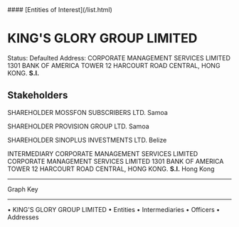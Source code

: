 <link rel="stylesheet" type="text/css" href="../../assets/style.css">
#### [Entities of Interest](/list.html)

# KING'S GLORY GROUP LIMITED
Status: Defaulted
Address: CORPORATE MANAGEMENT SERVICES LIMITED 1301 BANK OF AMERICA TOWER 12 HARCOURT ROAD CENTRAL, HONG KONG. **S.I.**

## Stakeholders
SHAREHOLDER
MOSSFON SUBSCRIBERS LTD.
Samoa


SHAREHOLDER
PROVISION GROUP LTD.
Samoa


SHAREHOLDER
SINOPLUS INVESTMENTS LTD.
Belize


INTERMEDIARY
CORPORATE MANAGEMENT SERVICES LIMITED
CORPORATE MANAGEMENT SERVICES LIMITED 1301 BANK OF AMERICA TOWER 12 HARCOURT ROAD CENTRAL, HONG KONG. **S.I.**
Hong Kong




---



<div class="legend">
Graph Key
<hr>
<span class="focus">• KING'S GLORY GROUP LIMITED</span>
<span class="entity">• Entities</span>
<span class="intermediary">• Intermediaries</span>
<span class="officer">• Officers</span>
<span class="address">• Addresses</span>
</div>


<img src="http://eoi-graphs.s3-website-eu-west-1.amazonaws.com/KING'S_GLORY_GROUP_LIMITED.png" alt="">

